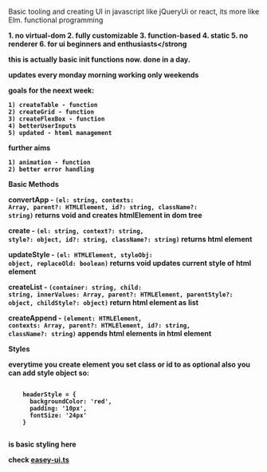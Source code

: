Basic tooling and creating UI in javascript like jQueryUi or react, its more like Elm. functional programming

  <strong>1. no virtual-dom
  2. fully customizable
  3. function-based
  4. static
  5. no renderer
  6. for ui beginners and enthusiasts</strong
  
this is actually basic init functions now. done in a day.

  updates every monday morning working only weekends
  
  goals for the neext week:
    
    1) createTable - function
    2) createGrid - function
    3) createFlexBox - function
    4) betterUserInputs
    5) updated - hteml management
  
  further aims
  
    1) animation - function
    2) better error handling


Basic Methods

<strong>convertApp</strong> - <code>(el: string, contexts: Array<HTMLElement>, parent?: HTMLElement, id?: string, className?: string)</code> returns void and creates htmlElement in dom tree
  
<strong>create</strong> - <code>(el: string, context?: string, style?: object, id?: string, className?: string)</code> returns html element

<strong>updateStyle</strong> - <code>(el: HTMLElement, styleObj: object, replaceOld: boolean)</code> returns void updates current style of html element

<strong>createList</strong> - <code>(container: string, child: string, innerValues: Array<string>, parent?: HTMLElement, parentStyle?: object, childStyle?: object)</code> return html element as list

<strong>createAppend</strong> - <code>(element: HTMLElement, contexts: Array<HTMLElement>, parent?: HTMLElement, id?: string, className?: string)</code> appends html elements in html element

Styles 

everytime you create element you set class or id to as optional also you can add style object so:

<strong>
  <code>
    headerStyle = {
      backgroundColor: 'red',
      padding: '10px',
      fontSize: '24px'
    }
  </code>
</strong>

is basic styling here




check <a href="https://github.com/prj786/Another-Ui/tree/master/src/easey-ui">easey-ui.ts</a>


